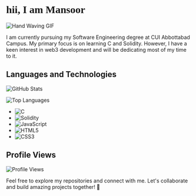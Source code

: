 # <span style="font-family: 'Patrick Hand', cursive; font-weight: bold;">hii, I am Mansoor</span>

![Hand Waving GIF](https://media.giphy.com/media/3ov9jIYPU7NMT6TS7K/giphy.gif)

I am currently pursuing my Software Engineering degree at CUI Abbottabad Campus. My primary focus is on learning C and Solidity. However, I have a keen interest in web3 development and will be dedicating most of my time to it.

## Languages and Technologies

![GitHub Stats](https://github-readme-stats.vercel.app/api?username=conspirici&show_icons=true&theme=radical)

![Top Languages](https://github-readme-stats.vercel.app/api/top-langs/?username=conspirici&layout=compact)

- ![C](https://img.shields.io/badge/c-%2300599C.svg?style=for-the-badge&logo=c&logoColor=white)
- ![Solidity](https://img.shields.io/badge/Solidity-%23363636.svg?style=for-the-badge&logo=solidity&logoColor=white)
- ![JavaScript](https://img.shields.io/badge/javascript-%23323330.svg?style=for-the-badge&logo=javascript&logoColor=%23F7DF1E)
- ![HTML5](https://img.shields.io/badge/html5-%23E34F26.svg?style=for-the-badge&logo=html5&logoColor=white)
- ![CSS3](https://img.shields.io/badge/css3-%231572B6.svg?style=for-the-badge&logo=css3&logoColor=white)

## Profile Views

![Profile Views](https://example.com/profile_views.svg)

Feel free to explore my repositories and connect with me. Let's collaborate and build amazing projects together! 🚀
